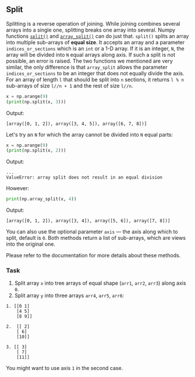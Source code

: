 ## Split

Splitting is a reverse operation of joining. While joining combines several arrays into a 
single one, splitting breaks one array into several.
Numpy functions [`split()`](https://numpy.org/doc/stable/reference/generated/numpy.split.html) and 
[`array_split()`](https://numpy.org/doc/stable/reference/generated/numpy.array_split.html) can do just that.
`split()` splits an array into multiple sub-arrays of **equal size**. It accepts an array and a parameter `indices_or_sections` 
which is an `int` or a 1-D array. If it is an integer, `N`, the array will be divided into `N` equal arrays along axis. 
If such a split is not possible, an error is raised.
The two functions we mentioned are very similar, the only difference is that `array_split` allows the parameter `indices_or_sections` 
to be an integer that does not equally divide the axis. For an array of length `l` that should be split into `n` sections, 
it returns `l % n` sub-arrays of size `l//n + 1` and the rest of size `l//n`.

```python
x = np.arange(9)
(print(np.split(x, 3)))
```
Output:
```text
[array([0, 1, 2]), array([3, 4, 5]), array([6, 7, 8])]
```
Let's try an `N` for which the array cannot be divided into `N` equal parts:
```python
x = np.arange(9)
(print(np.split(x, 2)))
```
Output:
```text
...
ValueError: array split does not result in an equal division
```
However:
```python
print(np.array_split(x, 4))
```
Output:
```text
[array([0, 1, 2]), array([3, 4]), array([5, 6]), array([7, 8])]
```

You can also use the optional parameter `axis` &mdash; the axis along which 
to split, default is `0`. Both methods return a list of sub-arrays, which are
views into the original one.

Please refer to the documentation for more details about these methods.

### Task
1. Split array `x` into tree arrays of equal shape (`arr1`, `arr2`, `arr3`) along axis `0`.
2. Split array `y` into three arrays `arr4`, `arr5`, `arr6`:
```text
1. [[0 1]
    [4 5]
    [8 9]] 
```
```text
2.  [[ 2]
    [ 6]
    [10]] 
```
```text
3. [[ 3]
    [ 7]
    [11]]
```
<div class="hint">You might want to use axis <code>1</code> in the second case.</div>